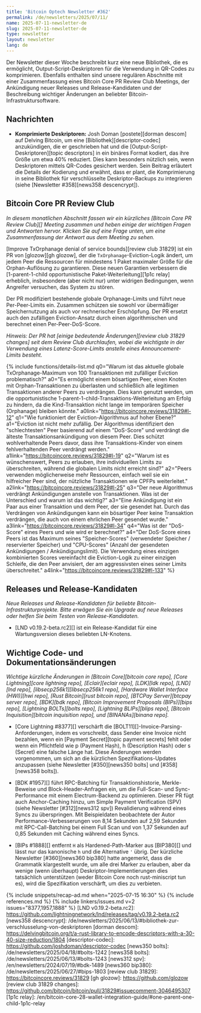 ```yaml
---
title: 'Bitcoin Optech Newsletter #362'
permalink: /de/newsletters/2025/07/11/
name: 2025-07-11-newsletter-de
slug: 2025-07-11-newsletter-de
type: newsletter
layout: newsletter
lang: de
---
```

Der Newsletter dieser Woche beschreibt kurz eine neue Bibliothek, die es ermöglicht, Output-Script-Deskriptoren für die Verwendung in QR-Codes zu
komprimieren. Ebenfalls enthalten sind unsere regulären Abschnitte mit einer Zusammenfassung eines Bitcoin Core PR Review Club Meetings, der
Ankündigung neuer Releases und Release-Kandidaten und der Beschreibung wichtiger Änderungen an beliebter Bitcoin-Infrastruktursoftware.

## Nachrichten

- **Komprimierte Deskriptoren:** Josh Doman [postete][dorman descom] auf Delving Bitcoin, um eine [Bibliothek][descriptor-codec] anzukündigen,
  die er geschrieben hat und die [Output-Script-Deskriptoren][topic descriptors] in ein binäres Format kodiert, das ihre Größe um etwa 40%
  reduziert. Dies kann besonders nützlich sein, wenn Deskriptoren mittels QR-Codes gesichert werden. Sein Beitrag erläutert die Details der
  Kodierung und erwähnt, dass er plant, die Komprimierung in seine Bibliothek für verschlüsselte Deskriptor-Backups zu integrieren
  (siehe [Newsletter #358][news358 descencrypt]).

## Bitcoin Core PR Review Club

*In diesem monatlichen Abschnitt fassen wir ein kürzliches [Bitcoin Core PR Review Club][] Meeting zusammen und heben einige der wichtigen Fragen
und Antworten hervor. Klicken Sie auf eine Frage unten, um eine Zusammenfassung der Antwort aus dem Meeting zu sehen.*

[Improve TxOrphanage denial of service bounds][review club 31829] ist ein PR von [glozow][gh glozow], der die `TxOrphanage`-Eviction-Logik
ändert, um jedem Peer die Ressourcen für mindestens 1 Paket maximaler Größe für die Orphan-Auflösung zu garantieren. Diese neuen Garantien
verbessern die [1-parent-1-child opportunistische Paket-Weiterleitung][1p1c relay] erheblich, insbesondere (aber nicht nur) unter widrigen Bedingungen, wenn
Angreifer versuchen, das System zu stören.

Der PR modifiziert bestehende globale Orphanage-Limits und führt neue Per-Peer-Limits ein. Zusammen schützen sie sowohl vor übermäßiger
Speichernutzung als auch vor rechnerischer Erschöpfung. Der PR ersetzt auch den zufälligen Eviction-Ansatz durch einen algorithmischen und
berechnet einen Per-Peer-DoS-Score.

_Hinweis: Der PR hat [einige bedeutende Änderungen][review club 31829 changes] seit dem Review Club durchlaufen, wobei die wichtigste in der Verwendung
eines Latenz-Score-Limits anstelle eines Announcement-Limits besteht._

{% include functions/details-list.md
  q0="Warum ist das aktuelle globale TxOrphanage-Maximum von 100 Transaktionen mit zufälliger Eviction problematisch?"
  a0="Es ermöglicht einem bösartigen Peer, einen Knoten mit Orphan-Transaktionen zu überlasten und schließlich alle legitimen Transaktionen anderer Peers zu verdrängen. Dies kann genutzt werden, um die opportunistische 1-parent-1-child-Transaktions-Weiterleitung am Erfolg zu hindern, da die Kind-Transaktion nicht lange im temporären Speicher (Orphanage) bleiben könnte."
  a0link="https://bitcoincore.reviews/31829#l-12"
  q1="Wie funktioniert der Eviction-Algorithmus auf hoher Ebene?"
  a1="Eviction ist nicht mehr zufällig. Der Algorithmus identifiziert den \"schlechtesten\" Peer basierend auf einem \"DoS-Score\" und verdrängt die älteste Transaktionsankündigung von diesem Peer. Dies schützt wohlverhaltende Peers davor, dass ihre Transaktions-Kinder von einem fehlverhaltenden Peer verdrängt werden."
  a1link="https://bitcoincore.reviews/31829#l-19"
  q2="Warum ist es wünschenswert, Peers zu erlauben, ihre individuellen Limits zu überschreiten, während die globalen Limits nicht erreicht sind?"
  a2="Peers verwenden möglicherweise mehr Ressourcen, einfach weil sie ein hilfreicher Peer sind, der nützliche Transaktionen wie CPFPs weiterleitet."
  a2link="https://bitcoincore.reviews/31829#l-25"
  q3="Der neue Algorithmus verdrängt Ankündigungen anstelle von Transaktionen. Was ist der Unterschied und warum ist das wichtig?"
  a3="Eine Ankündigung ist ein Paar aus einer Transaktion und dem Peer, der sie gesendet hat. Durch das Verdrängen von Ankündigungen kann ein bösartiger Peer keine Transaktion verdrängen, die auch von einem ehrlichen Peer gesendet wurde."
  a3link="https://bitcoincore.reviews/31829#l-34"
  q4="Was ist der \"DoS-Score\" eines Peers und wie wird er berechnet?"
  a4="Der DoS-Score eines Peers ist das Maximum seines \"Speicher-Scores\" (verwendeter Speicher / reservierter Speicher) und \"CPU-Scores\" (Anzahl der gesendeten Ankündigungen / Ankündigungslimit). Die Verwendung eines einzigen kombinierten Scores vereinfacht die Eviction-Logik zu einer einzigen Schleife, die den Peer anvisiert, der am aggressivsten eines seiner Limits überschreitet."
  a4link="https://bitcoincore.reviews/31829#l-133"
%}




## Releases und Release-Kandidaten

_Neue Releases und Release-Kandidaten für beliebte Bitcoin-Infrastrukturprojekte. Bitte erwägen Sie ein Upgrade auf neue Releases oder helfen Sie
beim Testen von Release-Kandidaten._

- [LND v0.19.2-beta.rc2][] ist ein Release-Kandidat für eine Wartungsversion dieses beliebten LN-Knotens.

## Wichtige Code- und Dokumentationsänderungen

_Wichtige kürzliche Änderungen in [Bitcoin Core][bitcoin core repo], [Core Lightning][core lightning repo], [Eclair][eclair repo],
[LDK][ldk repo], [LND][lnd repo], [libsecp256k1][libsecp256k1 repo], [Hardware Wallet Interface (HWI)][hwi repo], [Rust Bitcoin][rust bitcoin repo],
[BTCPay Server][btcpay server repo], [BDK][bdk repo], [Bitcoin Improvement Proposals (BIPs)][bips repo], [Lightning BOLTs][bolts repo],
[Lightning BLIPs][blips repo], [Bitcoin Inquisition][bitcoin inquisition repo], und [BINANAs][binana repo]._

- [Core Lightning #8377][] verschärft die [BOLT11][]-Invoice-Parsing-Anforderungen, indem es vorschreibt, dass Sender eine Invoice nicht
  bezahlen, wenn ein [Payment Secret][topic payment secrets] fehlt oder wenn ein Pflichtfeld wie p (Payment Hash), h (Description Hash) oder
  s (Secret) eine falsche Länge hat. Diese Änderungen werden vorgenommen, um sich an die kürzlichen Spezifikations-Updates anzupassen
  (siehe Newsletter [#350][news350 bolts] und [#358][news358 bolts]).

- [BDK #1957][] führt RPC-Batching für Transaktionshistorie, Merkle-Beweise und Block-Header-Anfragen ein, um die Full-Scan- und
  Sync-Performance mit einem Electrum-Backend zu optimieren. Dieser PR fügt auch Anchor-Caching hinzu, um Simple Payment Verification (SPV)
  (siehe Newsletter [#312][news312 spv]) Revalidierung während eines Syncs zu überspringen. Mit Beispieldaten beobachtete der Autor
  Performance-Verbesserungen von 8,14 Sekunden auf 2,59 Sekunden mit RPC-Call-Batching bei einem Full Scan und von 1,37 Sekunden auf
  0,85 Sekunden mit Caching während eines Syncs.

- [BIPs #1888][] entfernt `H` als Hardened-Path-Marker aus [BIP380][] und lässt nur das kanonische `h` und die Alternative `'` übrig.
  Der kürzliche Newsletter [#360][news360 bip380] hatte angemerkt, dass die Grammatik klargestellt wurde, um alle drei Marker zu erlauben,
  aber da wenige (wenn überhaupt) Deskriptor-Implementierungen dies tatsächlich unterstützen (weder Bitcoin Core noch rust-miniscript tun es),
  wird die Spezifikation verschärft, um dies zu verbieten.

{% include snippets/recap-ad.md when="2025-07-15 16:30" %}
{% include references.md %}
{% include linkers/issues.md v=2 issues="8377,1957,1888" %}
[LND v0.19.2-beta.rc2]: https://github.com/lightningnetwork/lnd/releases/tag/v0.19.2-beta.rc2
[news358 descencrypt]: /de/newsletters/2025/06/13/#bibliothek-zur-verschlusselung-von-deskriptoren
[dorman descom]: https://delvingbitcoin.org/t/a-rust-library-to-encode-descriptors-with-a-30-40-size-reduction/1804
[descriptor-codec]: https://github.com/joshdoman/descriptor-codec
[news350 bolts]: /de/newsletters/2025/04/18/#bolts-1242
[news358 bolts]: /de/newsletters/2025/06/13/#bolts-1243
[news312 spv]: /en/newsletters/2024/07/19/#bdk-1489
[news360 bip380]: /de/newsletters/2025/06/27/#bips-1803
[review club 31829]: https://bitcoincore.reviews/31829
[gh glozow]: https://github.com/glozow
[review club 31829 changes]: https://github.com/bitcoin/bitcoin/pull/31829#issuecomment-3046495307
[1p1c relay]: /en/bitcoin-core-28-wallet-integration-guide/#one-parent-one-child-1p1c-relay

